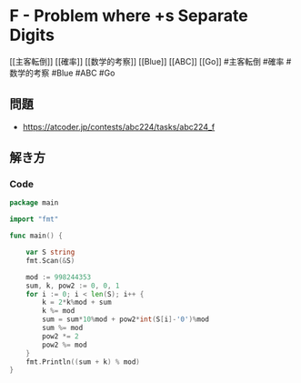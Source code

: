 # F - Problem where +s Separate Digits
[[主客転倒]] [[確率]] [[数学的考察]] [[Blue]] [[ABC]] [[Go]]
#主客転倒 #確率 #数学的考察 #Blue #ABC #Go 

## 問題
- https://atcoder.jp/contests/abc224/tasks/abc224_f

## 解き方
### Code
```go
package main

import "fmt"

func main() {

	var S string
	fmt.Scan(&S)

	mod := 998244353
	sum, k, pow2 := 0, 0, 1
	for i := 0; i < len(S); i++ {
		k = 2*k%mod + sum
		k %= mod
		sum = sum*10%mod + pow2*int(S[i]-'0')%mod
		sum %= mod
		pow2 *= 2
		pow2 %= mod
	}
	fmt.Println((sum + k) % mod)
}
```
